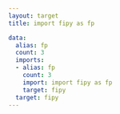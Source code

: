 ```yaml
---
layout: target
title: import fipy as fp

data:
  alias: fp
  count: 3
  imports:
  - alias: fp
    count: 3
    import: import fipy as fp
    target: fipy
  target: fipy
---
```

